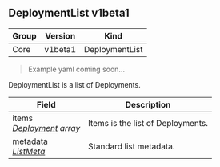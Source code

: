 ## DeploymentList v1beta1

Group        | Version     | Kind
------------ | ---------- | -----------
Core | v1beta1 | DeploymentList

> Example yaml coming soon...



DeploymentList is a list of Deployments.



Field        | Description
------------ | -----------
items <br /> *[Deployment](#deployment-v1beta1) array* | Items is the list of Deployments.
metadata <br /> *[ListMeta](#listmeta-unversioned)* | Standard list metadata.


